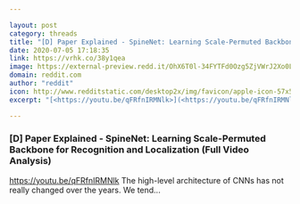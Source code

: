 ```yaml
---

layout: post
category: threads
title: "[D] Paper Explained - SpineNet: Learning Scale-Permuted Backbone for Recognition and Localization (Full Video Analysis)"
date: 2020-07-05 17:18:35
link: https://vrhk.co/38y1qea
image: https://external-preview.redd.it/OhX6T0l-34FYTFd0Ozg5ZjVWrJ2Xo0LY65oV1nRQYS0.jpg?width=480&height=251.308900524&auto=webp&crop=480:251.308900524,smart&s=4a085102d87101d745412fb8828afc957f3f703a
domain: reddit.com
author: "reddit"
icon: http://www.redditstatic.com/desktop2x/img/favicon/apple-icon-57x57.png
excerpt: "[<https://youtu.be/qFRfnIRMNlk>](<https://youtu.be/qFRfnIRMNlk>) The high-level architecture of CNNs has not really changed over the years. We tend..."

---
```


### [D] Paper Explained - SpineNet: Learning Scale-Permuted Backbone for Recognition and Localization (Full Video Analysis)

[<https://youtu.be/qFRfnIRMNlk>](<https://youtu.be/qFRfnIRMNlk>) The high-level architecture of CNNs has not really changed over the years. We tend...